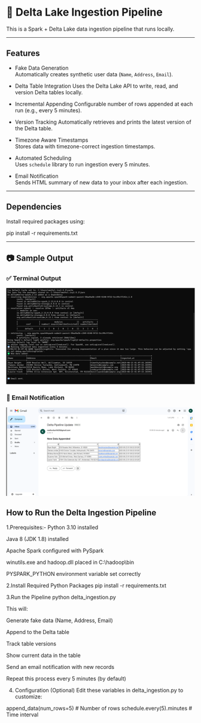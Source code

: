 # 🧪 Delta Lake Ingestion Pipeline

This is a Spark + Delta Lake data ingestion pipeline that runs locally.

---

## Features

-  Fake Data Generation  
  Automatically creates synthetic user data (`Name`, `Address`, `Email`).

-  Delta Table Integration
  Uses the Delta Lake API to write, read, and version Delta tables locally.

-  Incremental Appending
  Configurable number of rows appended at each run (e.g., every 5 minutes).

-  Version Tracking 
  Automatically retrieves and prints the latest version of the Delta table.

-  Timezone Aware Timestamps  
  Stores data with timezone-correct ingestion timestamps.

-  Automated Scheduling  
  Uses `schedule` library to run ingestion every 5 minutes.

-  Email Notification  
  Sends HTML summary of new data to your inbox after each ingestion.

---

## Dependencies

Install required packages using:

pip install -r requirements.txt

---

## 📷 Sample Output

### ✅ Terminal Output

![Delta Table Output](Images/output_table.png)

### 📧 Email Notification

![Email Preview](Images/E-Mail_notification.png)

## How to Run the Delta Ingestion Pipeline
1.Prerequisites:-
Python 3.10 installed

Java 8 (JDK 1.8) installed

Apache Spark configured with PySpark

winutils.exe and hadoop.dll placed in C:\hadoop\bin

PYSPARK_PYTHON environment variable set correctly

2.Install Required Python Packages
pip install -r requirements.txt

3.Run the Pipeline
python delta_ingestion.py

This will:

Generate fake data (Name, Address, Email)

Append to the Delta table

Track table versions

Show current data in the table

Send an email notification with new records

Repeat this process every 5 minutes (by default)

4. Configuration (Optional)
Edit these variables in delta_ingestion.py to customize:

append_data(num_rows=5)    # Number of rows
schedule.every(5).minutes  # Time interval
